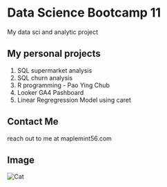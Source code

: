 # Data Science Bootcamp 11
My data sci and analytic project

## My personal projects
1. SQL supermarket analysis
2. SQL churn analysis
3. R programming - Pao Ying Chub
4. Looker GA4 Pashboard
5. Linear Regregression Model using caret

## Contact Me
reach out to me at maplemint56.com

## Image

![Cat](https://i.pinimg.com/736x/ba/92/7f/ba927ff34cd961ce2c184d47e8ead9f6.jpg)
